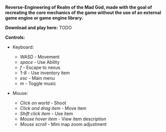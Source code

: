 **Reverse-Engineering of Realm of the Mad God, made with the goal of recreating the core mechanics of the game without the use of an external game engine or game engine library.**

**Download and play here:** TODO

**Controls:**
  - Keyboard:
      - *WASD* - Movement
      - *space* - Use Ability
      - *f* - Escape to nexus
      - *1-8* - Use inventory item
      - *esc* - Main menu
      - *m* - Toggle music
  
  - Mouse:
      - *Click on world* - Shoot
      - *Click and drag item* - Move item
      - *Shift click item* - Use item
      - *Mouse hover item* - View item description
      - *Mouse scroll* - Mini map zoom adjustment
        
